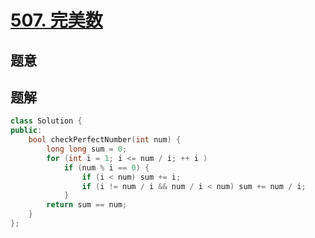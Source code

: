 #  [507. 完美数](https://leetcode-cn.com/problems/perfect-number/)

## 题意



## 题解



```c++
class Solution {
public:
    bool checkPerfectNumber(int num) {
        long long sum = 0;
        for (int i = 1; i <= num / i; ++ i )
            if (num % i == 0) {
                if (i < num) sum += i;
                if (i != num / i && num / i < num) sum += num / i;
            }
        return sum == num;
    }
};
```



```python3

```

